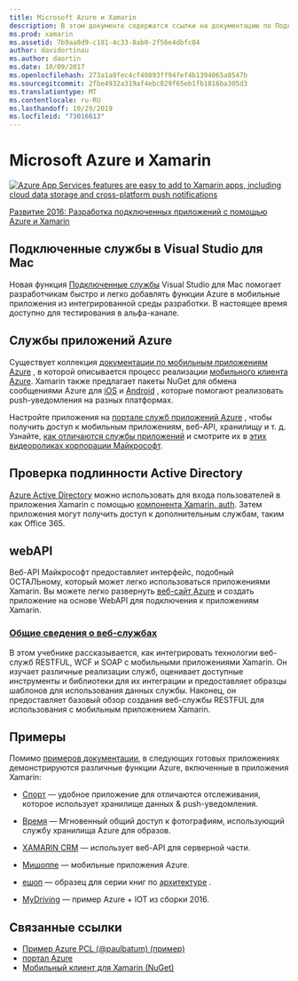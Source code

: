 ```yaml
---
title: Microsoft Azure и Xamarin
description: В этом документе содержатся ссылки на документацию по Подключенные службы в Visual Studio для Mac, мобильных приложениях Azure, Active Directory проверки подлинности и WebAPI.
ms.prod: xamarin
ms.assetid: 7b9aa8d9-c181-4c33-8ab0-2f56e4dbfc04
author: davidortinau
ms.author: daortin
ms.date: 10/09/2017
ms.openlocfilehash: 273a1a8fec4cf40893ff94fef4b1394065a8547b
ms.sourcegitcommit: 2fbe4932a319af4ebc829f65eb1fb1816ba305d3
ms.translationtype: MT
ms.contentlocale: ru-RU
ms.lasthandoff: 10/29/2019
ms.locfileid: "73016613"
---
```

# <a name="microsoft-azure-and-xamarin"></a>Microsoft Azure и Xamarin

[![](images/evolve-mikej-azure-sml.png "Azure App Services features are easy to add to Xamarin apps, including cloud data storage and cross-platform push notifications")](https://evolve.xamarin.com/session/56ec886fde91c6253c277bc6)

[Развитие 2016: Разработка подключенных приложений с помощью Azure и Xamarin](https://evolve.xamarin.com/session/56ec886fde91c6253c277bc6)

## <a name="connected-services-in-visual-studio-for-mac"></a>Подключенные службы в Visual Studio для Mac

Новая функция [Подключенные службы](connected-services.md) Visual Studio для Mac помогает разработчикам быстро и легко добавлять функции Azure в мобильные приложения из интегрированной среды разработки. В настоящее время доступно для тестирования в альфа-канале.

## <a name="azure-app-services"></a>Службы приложений Azure

Существует коллекция [документации по мобильным приложениям Azure](~/cross-platform/data-cloud/mobile-apps.md) , в которой описывается процесс реализации [мобильного клиента Azure](https://www.nuget.org/packages/Microsoft.Azure.Mobile.Client/).
Xamarin также предлагает пакеты NuGet для обмена сообщениями Azure для [iOS](https://www.nuget.org/packages/Xamarin.Azure.NotificationHubs.iOS/) и [Android](https://www.nuget.org/packages/Xamarin.Azure.NotificationHubs.Android/) , которые помогают реализовать push-уведомления на разных платформах.

Настройте приложения на [портале служб приложений Azure](https://portal.azure.com/) , чтобы получить доступ к мобильным приложениям, веб-API, хранилищу и т. д. Узнайте, [как отличаются службы приложений](https://azure.microsoft.com/updates/whats-new-with-azure-app-service/) и смотрите их в [этих видеороликах корпорации Майкрософт](https://azure.microsoft.com/campaigns/azure-march-announcement/).

## <a name="active-directory-authentication"></a>Проверка подлинности Active Directory

[Azure Active Directory](~/cross-platform/data-cloud/active-directory/index.md) можно использовать для входа пользователей в приложения Xamarin с помощью [компонента Xamarin. auth](https://www.nuget.org/packages/Xamarin.Auth/).
Затем приложения могут получить доступ к дополнительным службам, таким как Office 365.

## <a name="webapi"></a>webAPI

Веб-API Майкрософт предоставляет интерфейс, подобный ОСТАЛЬному, который может легко использоваться приложениями Xamarin.
Вы можете легко развернуть [веб-сайт Azure](https://trywebsites.azurewebsites.net/) и создать приложение на основе WebAPI для подключения к приложениям Xamarin.

### <a name="introduction-to-web-servicescross-platformdata-cloudweb-servicesindexmd"></a>[Общие сведения о веб-службах](~/cross-platform/data-cloud/web-services/index.md)

В этом учебнике рассказывается, как интегрировать технологии веб-служб RESTFUL, WCF и SOAP с мобильными приложениями Xamarin. Он изучает различные реализации служб, оценивает доступные инструменты и библиотеки для их интеграции и предоставляет образцы шаблонов для использования данных службы. Наконец, он предоставляет базовый обзор создания веб-службы RESTFUL для использования с мобильным приложением Xamarin.

## <a name="samples"></a>Примеры

Помимо [примеров документации](https://github.com/xamarin/mobile-samples/tree/master/Azure), в следующих готовых приложениях демонстрируются различные функции Azure, включенные в приложения Xamarin:

- [Спорт](https://github.com/xamarin/Sport) — удобное приложение для отличаются отслеживания, которое использует хранилище данных & push-уведомления.
- [Время](https://github.com/pierceboggan/Moments) — Мгновенный общий доступ к фотографиям, использующий службу хранилища Azure для образов.
- [XAMARIN CRM](https://github.com/xamarin/app-crm) — использует веб-API для серверной части.
- [Мишоппе](https://github.com/jamesmontemagno/MyShoppe) — мобильные приложения Azure.

- [ешоп](https://github.com/dotnet-architecture/eShopOnContainers) — образец для серии книг по [архитектуре](https://www.microsoft.com/net/learn/architecture) .
- [MyDriving](https://azure.microsoft.com/campaigns/mydriving/) — пример Azure + IOT из сборки 2016.

## <a name="related-links"></a>Связанные ссылки

- [Пример Azure PCL (@paulbatum) (пример)](https://github.com/paulbatum/mobile-services-xamarin-pcl)
- [портал Azure](https://azure.microsoft.com/)
- [Мобильный клиент для Xamarin (NuGet)](https://www.nuget.org/packages/Microsoft.Azure.Mobile.Client/)
